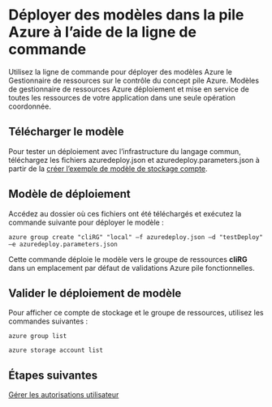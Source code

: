 <properties
    pageTitle="Déployer des modèles avec la ligne de commande dans une pile Azure | Microsoft Azure"
    description="Découvrez comment utiliser l’interface de ligne de commande de disponibilité sur plusieurs plateformes (infrastructure du langage commun) pour déployer des modèles à partir d’à l’intérieur de la ClientVM ou après l’utilisation du réseau privé virtuel pour vous connecter à pile Azure."
    services="azure-stack"
    documentationCenter=""
    authors="heathl17"
    manager="byronr"
    editor=""/>

<tags
    ms.service="azure-stack"
    ms.workload="na"
    ms.tgt_pltfrm="na"
    ms.devlang="na"
    ms.topic="article"
    ms.date="09/26/2016"
    ms.author="helaw"/>

# <a name="deploy-templates-in-azure-stack-using-the-command-line"></a>Déployer des modèles dans la pile Azure à l’aide de la ligne de commande

Utilisez la ligne de commande pour déployer des modèles Azure le Gestionnaire de ressources sur le contrôle du concept pile Azure. Modèles de gestionnaire de ressources Azure déploiement et mise en service de toutes les ressources de votre application dans une seule opération coordonnée.

## <a name="download-template"></a>Télécharger le modèle        
Pour tester un déploiement avec l’infrastructure du langage commun, téléchargez les fichiers azuredeploy.json et azuredeploy.parameters.json à partir de la [créer l’exemple de modèle de stockage compte](https://github.com/Azure/AzureStack-QuickStart-Templates/tree/master/101-create-storage-account).

## <a name="deploy-template"></a>Modèle de déploiement
Accédez au dossier où ces fichiers ont été téléchargés et exécutez la commande suivante pour déployer le modèle :

    azure group create "cliRG" "local" –f azuredeploy.json –d "testDeploy" –e azuredeploy.parameters.json

Cette commande déploie le modèle vers le groupe de ressources **cliRG** dans un emplacement par défaut de validations Azure pile fonctionnelles.

## <a name="validate-template-deployment"></a>Valider le déploiement de modèle
Pour afficher ce compte de stockage et le groupe de ressources, utilisez les commandes suivantes :

    azure group list

    azure storage account list

## <a name="next-steps"></a>Étapes suivantes

[Gérer les autorisations utilisateur](azure-stack-manage-permissions.md)
